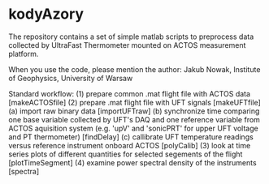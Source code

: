 # kodyAzory

The repository contains a set of simple matlab scripts to preprocess data
collected by UltraFast Thermometer mounted on ACTOS measurement platform.

When you use the code, please mention the author:
Jakub Nowak, Institute of Geophysics, University of Warsaw

Standard workflow:
(1) prepare common .mat flight file with ACTOS data [makeACTOSfile]
(2) prepare .mat flight file with UFT signals [makeUFTfile]
    (a) import raw binary data [importUFTraw]
    (b) synchronize time comparing one base variable collected by UFT's DAQ
        and one reference variable from ACTOS aquisition system (e.g. 'upV'
        and 'sonicPRT' for upper UFT voltage and PT thermometer) [findDelay]
    (c) callibrate UFT temperature readings versus reference instrument
        onboard ACTOS [polyCalib]
(3) look at time series plots of different quantities for selected segements
    of the flight [plotTimeSegment]
(4) examine power spectral density of the instruments [spectra]
        
